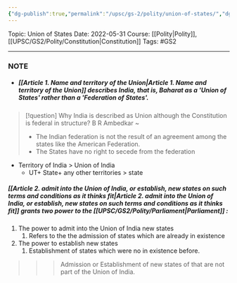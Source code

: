 ```yaml
---
{"dg-publish":true,"permalink":"/upsc/gs-2/polity/union-of-states/","dgHomeLink":true,"dgPassFrontmatter":false}
---
```


Topic: Union of States
Date: 2022-05-31
Course: [[Polity|Polity]],[[UPSC/GS2/Polity/Constitution|Constitution]]
Tags: #GS2 

---

### NOTE
- ##### [[Article 1. Name and territory of the Union|Article 1. Name and territory of the Union]] describes India, that is, Baharat as a 'Union of States' rather than a 'Federation of States'.

>[!question] Why India is described as Union although the Constitution is federal in structure?
>B R Ambedkar ~ 
>- The Indian federation is not the result of an agreement among the states like the American Federation.
>- The States have no right to secede from the federation 


- Territory of India > Union of India 
	- UT+ State+ any other territories > state


##### [[Article 2. admit into the Union of India, or establish, new states on such terms and conditions as it thinks fit|Article 2. admit into the Union of India, or establish, new states on such terms and conditions as it thinks fit]] grants two power to the [[UPSC/GS2/Polity/Parliament|Parliament]] :
1. The power to admit into the Union of India new states
	1. Refers to the the admission of states which are already in existence
2. The power to establish new states
	1. Establishment of states which were no in existence before. 

>>> Admission or Establishment of new states of that are not part of the Union of India.





